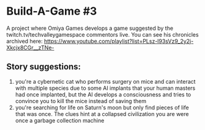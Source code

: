 # Build-A-Game #3
A project where Omiya Games develops a game suggested by the twitch.tv/techvalleygamespace commentors live.  You can see his chronicles archived here: https://www.youtube.com/playlist?list=PLsz-l93sVz9_2y2j-Xkcjx8CGr__zTNe-

## Story suggestions:

1. you're a cybernetic cat who performs surgery on mice and can interact with multiple species due to some AI implants that your human masters had once implanted, but the AI develops a consciousness and tries to convince you to kill the mice instead of saving them
2. you're searching for life on Saturn's moon but only find pieces of life that was once. The clues hint at a collapsed civilization you are were once a garbage collection machine
